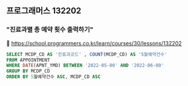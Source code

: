 ## 프로그래머스 132202
### "진료과별 총 예약 횟수 출력하기"
🔗 https://school.programmers.co.kr/learn/courses/30/lessons/132202
```sql
SELECT MCDP_CD AS '진료과코드' , COUNT(MCDP_CD) AS '5월예약건수'
FROM APPOINTMENT
WHERE DATE(APNT_YMD) BETWEEN '2022-05-00' AND '2022-06-00'
GROUP BY MCDP_CD
ORDER BY 5월예약건수 ASC, MCDP_CD ASC
```